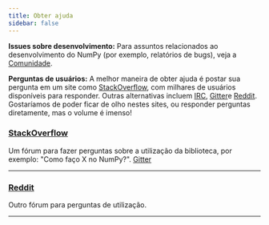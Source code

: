 ```yaml
---
title: Obter ajuda
sidebar: false
---
```


**Issues sobre desenvolvimento:** Para assuntos relacionados ao desenvolvimento do NumPy (por exemplo, relatórios de bugs), veja a [Comunidade](/community).

**Perguntas de usuários:** A melhor maneira de obter ajuda é postar sua pergunta em um site como [StackOverflow](http://stackoverflow.com/questions/tagged/numpy), com milhares de usuários disponíveis para responder. Outras alternativas incluem [IRC](https://webchat.freenode.net/?channels=%23numpy), [Gitter](https://gitter.im/numpy/numpy)e [Reddit](https://www.reddit.com/r/Numpy/). Gostaríamos de poder ficar de olho nestes sites, ou responder perguntas diretamente, mas o volume é imenso!

### [StackOverflow](http://stackoverflow.com/questions/tagged/numpy)

Um fórum para fazer perguntas sobre a utilização da biblioteca, por exemplo: "Como faço X no NumPy?". [Gitter](https://gitter.im/numpy/numpy)

***

### [Reddit](https://www.reddit.com/r/Numpy/)

Outro fórum para perguntas de utilização.

***
